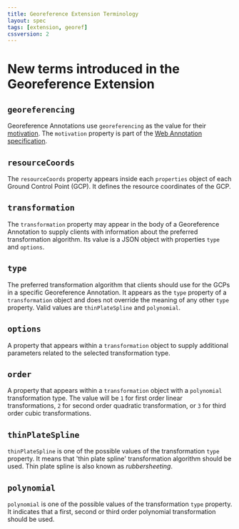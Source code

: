 ```yaml
---
title: Georeference Extension Terminology
layout: spec
tags: [extension, georef]
cssversion: 2
---
```


# New terms introduced in the Georeference Extension

## `georeferencing`

Georeference Annotations use `georeferencing` as the value for their [motivation](https://www.w3.org/TR/annotation-model/#motivation-and-purpose). The `motivation` property is part of the [Web Annotation specification](https://www.w3.org/TR/annotation-model/).

## `resourceCoords`

The `resourceCoords` property appears inside each `properties` object of each Ground Control Point (GCP).  It defines the resource coordinates of the GCP.

## `transformation`

The `transformation` property may appear in the body of a Georeference Annotation to supply clients with information about the preferred transformation algorithm. Its value is a JSON object with properties `type` and `options`.

## `type`

The preferred transformation algorithm that clients should use for the GCPs in a specific Georeference Annotation.  It appears as the `type` property of a `transformation` object and does not override the meaning of any other `type` property. Valid values are `thinPlateSpline` and `polynomial`.

## `options`

A property that appears within a `transformation` object to supply additional parameters related to the selected transformation type.

## `order`

A property that appears within a `transformation` object with a `polynomial` transformation type.  The value will be `1` for first order linear transformations, `2` for second order quadratic transformation, or `3` for third order cubic transformations.

## `thinPlateSpline`

`thinPlateSpline` is one of the possible values of the transformation `type` property. It means that 'thin plate spline' transformation algorithm should be used. Thin plate spline is also known as _rubbersheeting_.

## `polynomial`

`polynomial` is one of the possible values of the transformation `type` property.  It indicates that a first, second or third order polynomial transformation should be used.

